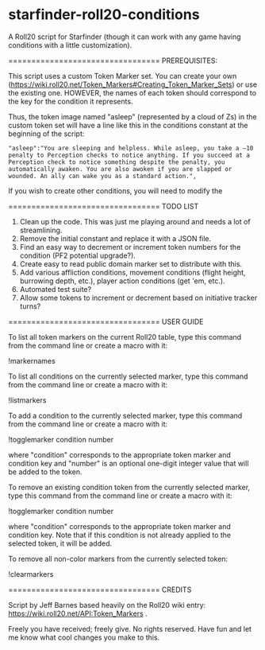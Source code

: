 # starfinder-roll20-conditions

A Roll20 script for Starfinder (though it can work with any game having conditions with a little customization).

=================================
PREREQUISITES:

This script uses a custom Token Marker set. You can create your own (https://wiki.roll20.net/Token_Markers#Creating_Token_Marker_Sets) or use the existing one. HOWEVER, the names of each token should correspond to the key for the condition it represents. 

Thus, the token image named "asleep" (represented by a cloud of Zs) in the custom token set will have a line like this in the conditions constant at the beginning of the script:

    "asleep":"You are sleeping and helpless. While asleep, you take a –10 penalty to Perception checks to notice anything. If you succeed at a Perception check to notice something despite the penalty, you automatically awaken. You are also awoken if you are slapped or wounded. An ally can wake you as a standard action.",

If you wish to create other conditions, you will need to modify the 


=================================
TODO LIST

1. Clean up the code. This was just me playing around and needs a lot of streamlining.
2. Remove the initial constant and replace it with a JSON file.
3. Find an easy way to decrement or increment token numbers for the condition (PF2 potential upgrade?).
4. Create easy to read public domain marker set to distribute with this.
5. Add various affliction conditions, movement conditions (flight height, burrowing depth, etc.), player action conditions (get 'em, etc.).
6. Automated test suite?
7. Allow some tokens to increment or decrement based on initiative tracker turns?

=================================
USER GUIDE

To list all token markers on the current Roll20 table, type this command from the command line or create a macro with it:

  !markernames

To list all conditions on the currently selected marker, type this command from the command line or create a macro with it:

  !listmarkers
  
To add a condition to the currently selected marker, type this command from the command line or create a macro with it:

  !togglemarker condition number

where "condition" corresponds to the appropriate token marker and condition key and "number" is an optional one-digit integer value that will be added to the token.

To remove an existing condition token from the currently selected marker, type this command from the command line or create a macro with it:

  !togglemarker condition number

where "condition" corresponds to the appropriate token marker and condition key. Note that if this condition is not already applied to the selected token, it will be added.

To remove all non-color markers from the currently selected token: 

  !clearmarkers

=================================
CREDITS

Script by Jeff Barnes based heavily on the Roll20 wiki entry: https://wiki.roll20.net/API:Token_Markers .

Freely you have received; freely give. No rights reserved. Have fun and let me know what cool changes you make to this.
  
